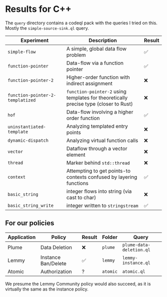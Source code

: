 # Results for C++

The `query` directory contains a codeql pack with the queries I tried on this.
Mostly the `simple-source-sink.ql` query.

| Experiment | Description | Result |
|-|-|-|
| `simple-flow` | A simple, global data flow problem | ✅ |
| `function-pointer` | Data-flow via a function pointer | ✅ |
| `function-pointer-2` | Higher-order function with indirect assignment | ❌ |
| `function-pointer-2-templatized` | `function-pointer-2` using templates for theoretically precise type (closer to Rust) | ❌ |
| `hof` | Data-flow involving a higher order function | ✅ |
| `uninstantiated-template` | Analyzing templated entry points | ❌ |
| `dynamic-dispatch` | Analyzing virtual function calls | ❌ |
| `vector` | Dataflow through a vector element | ❌ |
| `thread` | Marker behind `std::thread` | ❌ |
| `context` | Attempting to get points-to contexts confused by layering functions | ✅ |
| `basic_string` | integer flows into string (via cast to char) | ❌ |
| `basic_string_write` | integer written to `stringstream` | ✅ |

## For our policies

| Application | Policy | Result | Folder | Query |
|-|-|-|-|-|
| Plume | Data Deletion | ❌ | `plume` | `plume-data-deletion.ql` |
| Lemmy | Instance Ban/Delete | ✅ | `lemmy` | `lemmy-instance.ql` |
| Atomic | Authorization | ? | `atomic` | `atomic.ql` |

We presume the Lemmy Community policy would also succeed, as it is virtually the
same as the instance policy.
